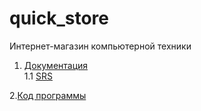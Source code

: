 # quick_store
Интернет-магазин компьютерной техники<br>

1. [Документация](https://github.com/SachkoAlex/quick_store/tree/master/Documentation)<br>
1.1 [SRS](https://github.com/SachkoAlex/quick_store/blob/master/Documentation/SRS.md)

2.[Код программы](https://github.com/SachkoAlex/online_shop/tree/master/src/main/java/com/bsuir/trtpo/backend)

